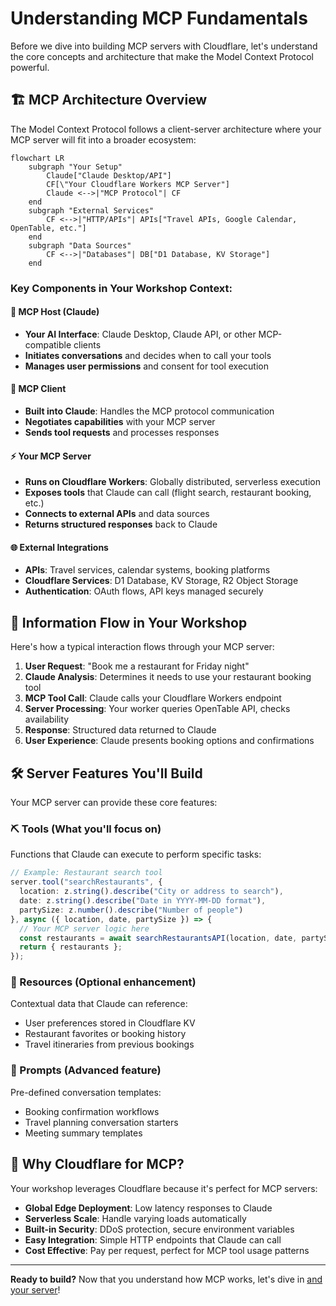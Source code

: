 # Understanding MCP Fundamentals

Before we dive into building MCP servers with Cloudflare, let's understand the core concepts and architecture that make the Model Context Protocol powerful.

## 🏗️ MCP Architecture Overview

The Model Context Protocol follows a client-server architecture where your MCP server will fit into a broader ecosystem:

```mermaid
flowchart LR
    subgraph "Your Setup"
        Claude["Claude Desktop/API"]
        CF[\"Your Cloudflare Workers MCP Server"]
        Claude <-->|"MCP Protocol"| CF
    end
    subgraph "External Services"
        CF <-->|"HTTP/APIs"| APIs["Travel APIs, Google Calendar, OpenTable, etc."]
    end
    subgraph "Data Sources"
        CF <-->|"Databases"| DB["D1 Database, KV Storage"]
    end
```

### Key Components in Your Workshop Context:

#### **🤖 MCP Host (Claude)**
- **Your AI Interface**: Claude Desktop, Claude API, or other MCP-compatible clients
- **Initiates conversations** and decides when to call your tools
- **Manages user permissions** and consent for tool execution

#### **🔌 MCP Client** 
- **Built into Claude**: Handles the MCP protocol communication
- **Negotiates capabilities** with your MCP server
- **Sends tool requests** and processes responses

#### **⚡ Your MCP Server**
- **Runs on Cloudflare Workers**: Globally distributed, serverless execution
- **Exposes tools** that Claude can call (flight search, restaurant booking, etc.)
- **Connects to external APIs** and data sources
- **Returns structured responses** back to Claude

#### **🌐 External Integrations**
- **APIs**: Travel services, calendar systems, booking platforms
- **Cloudflare Services**: D1 Database, KV Storage, R2 Object Storage
- **Authentication**: OAuth flows, API keys managed securely

## 🔄 Information Flow in Your Workshop

Here's how a typical interaction flows through your MCP server:

1. **User Request**: "Book me a restaurant for Friday night"
2. **Claude Analysis**: Determines it needs to use your restaurant booking tool
3. **MCP Tool Call**: Claude calls your Cloudflare Workers endpoint
4. **Server Processing**: Your worker queries OpenTable API, checks availability
5. **Response**: Structured data returned to Claude
6. **User Experience**: Claude presents booking options and confirmations

## 🛠️ Server Features You'll Build

Your MCP server can provide these core features:

### **⛏️ Tools** (What you'll focus on)
Functions that Claude can execute to perform specific tasks:

```typescript
// Example: Restaurant search tool
server.tool("searchRestaurants", {
  location: z.string().describe("City or address to search"),
  date: z.string().describe("Date in YYYY-MM-DD format"),
  partySize: z.number().describe("Number of people")
}, async ({ location, date, partySize }) => {
  // Your MCP server logic here
  const restaurants = await searchRestaurantsAPI(location, date, partySize);
  return { restaurants };
});
```

### **📑 Resources** (Optional enhancement)
Contextual data that Claude can reference:
- User preferences stored in Cloudflare KV
- Restaurant favorites or booking history
- Travel itineraries from previous bookings

### **🤖 Prompts** (Advanced feature)
Pre-defined conversation templates:
- Booking confirmation workflows
- Travel planning conversation starters
- Meeting summary templates

## 🚀 Why Cloudflare for MCP?

Your workshop leverages Cloudflare because it's perfect for MCP servers:

- **Global Edge Deployment**: Low latency responses to Claude
- **Serverless Scale**: Handle varying loads automatically
- **Built-in Security**: DDoS protection, secure environment variables
- **Easy Integration**: Simple HTTP endpoints that Claude can call
- **Cost Effective**: Pay per request, perfect for MCP tool usage patterns

---

**Ready to build?** Now that you understand how MCP works, let's dive in [and  your server](./getting-started.md)!
